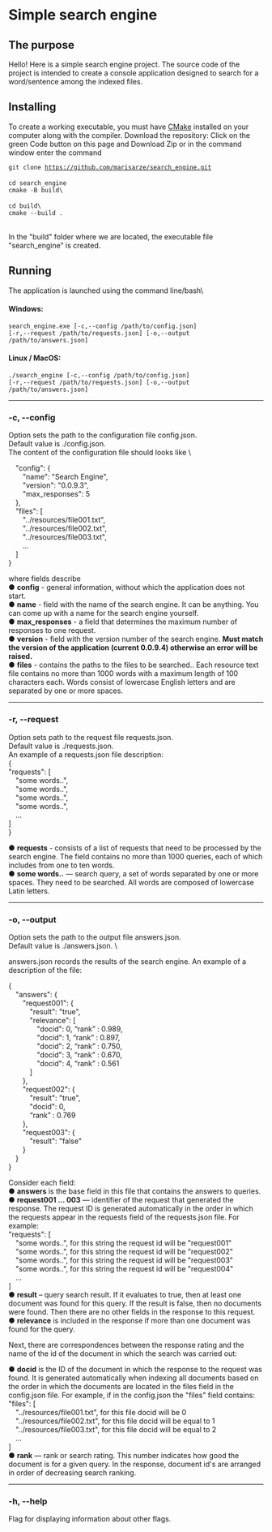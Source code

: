 # Simple search engine

## The purpose

Hello! Here is a simple search engine project. The source code of the project is intended to create 
a console application designed to search for a word/sentence among the indexed files.

## Installing

To create a working executable, you must have [CMake](https://cmake.org/) installed on your computer 
along with the compiler. Download the repository: Click on the green Code button on this page and Download Zip or in the command window enter the command </br>

<code>git clone https://github.com/marisarze/search_engine.git  </code></br>
<code>cd search_engine </code></br>
<code>cmake -B build\ </code></br>
<code>cd build\ </code></br>
<code>cmake --build . </code></br>


In the "build" folder where we are located, the executable file "search_engine"  is created.

## Running

The application is launched using the command line/bash\
#### Windows: 
<code>search_engine.exe [-c,--config /path/to/config.json] [-r,--request /path/to/requests.json] [-o,--output /path/to/answers.json]</code><br>
#### Linux / MacOS: 
<code>./search_engine [-c,--config /path/to/config.json] [-r,--request /path/to/requests.json] [-o,--output /path/to/answers.json]</code><br>
<hr>

### -c, --config
Option sets the path to the configuration file config.json.\
Default value is ./config.json. \
The content of the configuration file should looks like \

&emsp;"config": {</br>
&emsp;&emsp;"name": "Search Engine",</br>
&emsp;&emsp;"version": "0.0.9.3", </br>
&emsp;&emsp;"max_responses": 5 </br>
&emsp;}, </br>
&emsp;"files": [ </br>
&emsp;&emsp;"../resources/file001.txt", </br>
&emsp;&emsp;"../resources/file002.txt", </br>
&emsp;&emsp;"../resources/file003.txt", </br>
&emsp;&emsp;… </br>
&emsp;] </br>
}


where fields describe \
● **config** - general information, without which the application does not start. \
● **name** - field with the name of the search engine. It can be anything. You can come up with a name 
for the search engine yourself. \
● **max_responses** - a field that determines the maximum number of responses to one request.\
● **version** - field with the version number of the search engine. **Must match the version 
of the application (current 0.0.9.4) otherwise an error will be raised.** \
● **files** - contains the paths to the files to be searched.. Each resource text file contains 
no more than 1000 words with a maximum length of 100 characters each. Words consist of lowercase 
English letters and are separated by one or more spaces.
<hr>

### -r, --request
Option sets path to the request file requests.json. \
Default value is ./requests.json. \
An example of a requests.json file description:\
{\
"requests": [\
&emsp;"some words..",\
&emsp;"some words..",\
&emsp;"some words..",\
&emsp;"some words..",\
&emsp;…\
]\
}

● **requests** - consists of a list of requests that need to be processed by the search engine. 
The field contains no more than 1000 queries, each of which includes from one to ten words. \
● **some words..** — search query, a set of words separated by one or more spaces. They need to be searched. 
All words are composed of lowercase Latin letters.
<hr>

### -o, --output
Option sets the path to the output file answers.json.\
Default value is ./answers.json. \

answers.json records the results of the search engine. An example of a description of the file:

{ \
&emsp;"answers": {\
&emsp;&emsp;"request001": { \
&emsp;&emsp;&emsp;"result": "true", \
&emsp;&emsp;&emsp;"relevance": [ \
&emsp;&emsp;&emsp;&emsp;"docid": 0, “rank” : 0.989, \
&emsp;&emsp;&emsp;&emsp;"docid": 1, “rank” : 0.897, \
&emsp;&emsp;&emsp;&emsp;"docid": 2, “rank” : 0.750, \
&emsp;&emsp;&emsp;&emsp;"docid": 3, “rank” : 0.670, \
&emsp;&emsp;&emsp;&emsp;"docid": 4, “rank” : 0.561 \
&emsp;&emsp;&emsp;] \
&emsp;&emsp;}, \
&emsp;&emsp;"request002": { \
&emsp;&emsp;&emsp;"result": "true",\
&emsp;&emsp;&emsp;"docid": 0, \
&emsp;&emsp;&emsp;“rank” : 0.769 \
&emsp;&emsp;}, \
&emsp;&emsp;"request003": {\
&emsp;&emsp;&emsp;"result": "false" \
&emsp;&emsp;} \
&emsp;} \
}

Consider each field: \
● **answers** is the base field in this file that contains the answers to queries. \
● **request001 … 003** — identifier of the request that generated the response.
The request ID is generated automatically in the order in which the requests appear in the requests 
field of the requests.json file. For example: \
"requests": [ \
&emsp;"some words..", for this string the request id will be "request001" \
&emsp;"some words..", for this string the request id will be "request002" \
&emsp;"some words..", for this string the request id will be "request003" \
&emsp;"some words..", for this string the request id will be "request004" \
&emsp;… \
] \
● **result** – query search result. If it evaluates to true, then at least one document was found for this query. 
If the result is false, then no documents were found. Then there are no other fields in the response to this request. \
● **relevance** is included in the response if more than one document was found for the query.

Next, there are correspondences between the response rating and the name of the id of the document 
in which the search was carried out:

● **docid** is the ID of the document in which the response to the request was found. It is generated 
automatically when indexing all documents based on the order in which the documents are located in the files 
field in the config.json file. For example, if in the config.json the "files" field contains: \
"files": [ \
&emsp;"../resources/file001.txt", for this file docid will be 0 \
&emsp;"../resources/file002.txt", for this file docid will be equal to 1 \
&emsp;"../resources/file003.txt", for this file docid will be equal to 2 \
&emsp;… \
] \
● **rank** — rank or search rating. This number indicates how good the document is for a given query. 
In the response, document id's are arranged in order of decreasing search ranking.

<hr>

### -h, --help
Flag for displaying information about other flags.